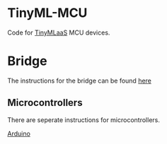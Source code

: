 # TinyML-MCU

Code for [TinyMLaaS](https://github.com/JeHugawa/TinyMLaaS-main) MCU devices.

# Bridge

The instructions for the bridge can be found [here](relay/instructions.md)

## Microcontrollers

There are seperate instructions for microcontrollers.

[Arduino](./arduino/README.md)
